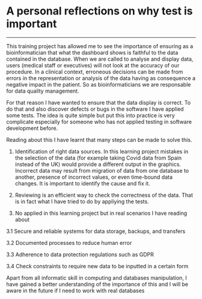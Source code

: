 
# A personal reflections on why test is important
****


This training project has allowed me to see the importance of ensuring as a bioinformatician that what the dashboard shows is faithful to the data contained in the database. When we are called to analyse and display data, users (medical staff or executives) will not look at the accuracy of our procedure. In a clinical context, erroneous decisions can be made from errors in the representation or analysis of the data having as consequence a negative impact in the patient. So as bioinformaticians we are responsable for data quality management.

For that reason I have wanted to ensure that the data display is correct. To do that and also discover defects or bugs in the software I have applied some tests. The idea is quite simple but put this into practice is very complicate especially for someone who has not applied testing in software development before.

Reading about this I have learnt that many steps can be made to solve this.

1. Identification of right data sources. In this learning project mistakes in the selection of the data (for example taking Covid data from Spain instead of the UK) would provide a different output in the graphics. Incorrect data may result from migration of data from one database to another, presence of incorrect values, or even time-bound data changes. It is important to identify the cause and fix it.

2. Reviewing is an efficient way to check the correctness of the data. That is in fact what I have tried to do by appliying the tests.

3. No applied in this learning project but in real scenarios I have reading about

 3.1 Secure and reliable systems for data storage, backups, and transfers

 3.2 Documented processes to reduce human error

 3.3 Adherence to data protection regulations such as GDPR

 3.4 Check constraints to require new data to be inputted in a certain form

Apart from all informatic skill in computing and databases manipulation, I have gained a better understanding of the importance of this and I will be aware in the future if I need to work with real databases
